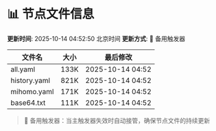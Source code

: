 # 📊 节点文件信息

**更新时间**: 2025-10-14 04:52:50 北京时间
**更新方式**: 🔄 备用触发器

| 文件名 | 大小 | 最后修改 |
|--------|------|----------|
| all.yaml | 133K | 2025-10-14 04:52 |
| history.yaml | 821K | 2025-10-14 04:52 |
| mihomo.yaml | 171K | 2025-10-14 04:52 |
| base64.txt | 111K | 2025-10-14 04:52 |

> 🔄 备用触发器：当主触发器失效时自动接管，确保节点文件的持续更新

